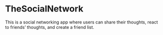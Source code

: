 # TheSocialNetwork
This is a social networking app where users can share their thoughts, react to friends’ thoughts, and create a friend list.

